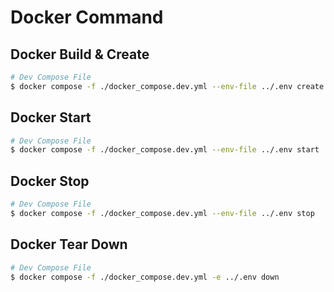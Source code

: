# Docker Command

## Docker Build & Create 

```bash
# Dev Compose File
$ docker compose -f ./docker_compose.dev.yml --env-file ../.env create
```

## Docker Start 

```bash
# Dev Compose File
$ docker compose -f ./docker_compose.dev.yml --env-file ../.env start
```
## Docker Stop 

```bash
# Dev Compose File
$ docker compose -f ./docker_compose.dev.yml --env-file ../.env stop
```

## Docker Tear Down 

```bash
# Dev Compose File
$ docker compose -f ./docker_compose.dev.yml -e ../.env down
```
